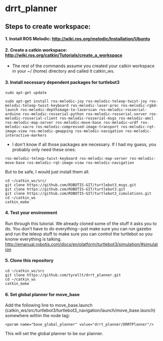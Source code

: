 # drrt_planner

## Steps to create workspace:
#### 1. Install ROS Melodic: http://wiki.ros.org/melodic/Installation/Ubuntu
#### 2. Create a catkin workspace: http://wiki.ros.org/catkin/Tutorials/create_a_workspace
* The rest of the commands assume you created your catkin workspace in your ~/ (home) directory and called it catkin_ws.
#### 3. Install necessary dependent packages for turtlebot3
```
sudo apt-get update
```
```
sudo apt-get install ros-melodic-joy ros-melodic-teleop-twist-joy ros-melodic-teleop-twist-keyboard ros-melodic-laser-proc ros-melodic-rgbd-launch ros-melodic-depthimage-to-laserscan ros-melodic-rosserial-arduino ros-melodic-rosserial-python ros-melodic-rosserial-server ros-melodic-rosserial-client ros-melodic-rosserial-msgs ros-melodic-amcl ros-melodic-map-server ros-melodic-move-base ros-melodic-urdf ros-melodic-xacro ros-melodic-compressed-image-transport ros-melodic-rqt-image-view ros-melodic-gmapping ros-melodic-navigation ros-melodic-interactive-markers
```
- I don't know if all those packages are necessary. If I had my guess, you probably only need these ones:
```
ros-melodic-teleop-twist-keyboard ros-melodic-map-server ros-melodic-move-base ros-melodic-rqt-image-view ros-melodic-navigation
```
But to be safe, I would just install them all.
```
cd ~/catkin_ws/src/
git clone https://github.com/ROBOTIS-GIT/turtlebot3_msgs.git
git clone https://github.com/ROBOTIS-GIT/turtlebot3.git
git clone https://github.com/ROBOTIS-GIT/turtlebot3_simulations.git
cd ~/catkin_ws
catkin_make
```

#### 4. Test your environment
Run through this tutorial. We already cloned some of the stuff it asks you to do. You don't have to do everything--just make sure you can run gazebo and run the teleop stuff to make sure you can control the turtlebot so you knonw everything is talking.
http://emanual.robotis.com/docs/en/platform/turtlebot3/simulation/#simulation

#### 5. Clone this repository
```
cd ~/catkin_ws/src
git clone https://github.com/tyrellt/drrt_planner.git
cd ~/catkin_ws
catkin_make
```

#### 6. Set global planner for move_base
Add the following line to move_base.launch (catkin_ws/src/turtlebot3/turtlebot3_navigation/launch/move_base.launch) somewhere within the node tag:
```
<param name="base_global_planner" value="drrt_planner/DRRTPlanner"/>
```
This will set the global planner to be our planner.

